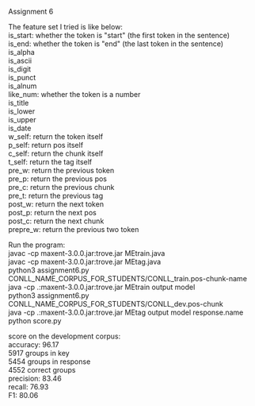 Assignment 6  

The feature set I tried is like below:  
is_start: whether the token is "start" (the first token in the sentence)  
is_end: whether the token is "end" (the last token in the sentence)  
is_alpha  
is_ascii  
is_digit  
is_punct  
is_alnum  
like_num: whether the token is a number  
is_title  
is_lower  
is_upper  
is_date  
w_self: return the token itself  
p_self: return pos itself  
c_self: return the chunk itself  
t_self: return the tag itself  
pre_w: return the previous token  
pre_p: return the previous pos  
pre_c: return the previous chunk  
pre_t: return the previous tag  
post_w: return the next token  
post_p: return the next pos  
post_c: return the next chunk  
prepre_w: return the previous two token  

Run the program:  
javac -cp maxent-3.0.0.jar:trove.jar MEtrain.java  
javac -cp maxent-3.0.0.jar:trove.jar MEtag.java  
python3 assignment6.py CONLL_NAME_CORPUS_FOR_STUDENTS/CONLL_train.pos-chunk-name  
java -cp .:maxent-3.0.0.jar:trove.jar MEtrain output model  
python3 assignment6.py CONLL_NAME_CORPUS_FOR_STUDENTS/CONLL_dev.pos-chunk  
java -cp .:maxent-3.0.0.jar:trove.jar MEtag output model response.name  
python score.py  

score on the development corpus:  
accuracy: 96.17  
5917 groups in key  
5454 groups in response  
4552 correct groups  
precision: 83.46  
recall:    76.93  
F1:        80.06  
